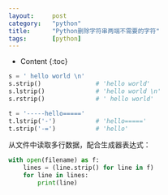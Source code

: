 ```yaml
---
layout:		post
category:	"python"
title:		"Python删除字符串两端不需要的字符"
tags:		[python]
---
```

- Content
{:toc}

```python
s = ' hello world \n'
s.strip()               # 'hello world'
s.lstrip()              # 'hello world \n'
s.rstrip()              # ' hello world'

t = '-----hello====='
t.lstrip('-')           # 'hello====='
t.strip('-=')           # 'hello'
```

从文件中读取多行数据，配合生成器表达式：
```python
with open(filename) as f:
    lines = (line.strip() for line in f)
    for line in lines:
        print(line)
```